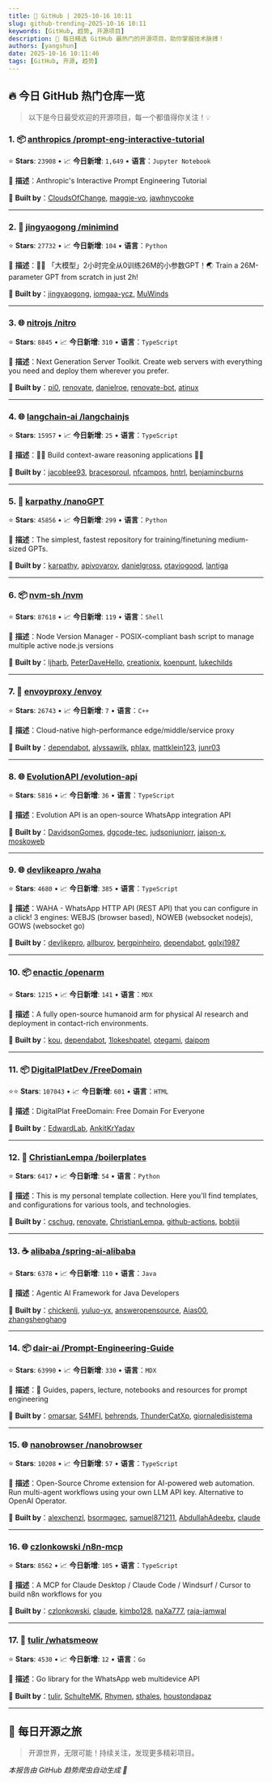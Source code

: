 ```yaml
---
title: 🚀 GitHub | 2025-10-16 10:11
slug: github-trending-2025-10-16 10:11
keywords: [GitHub, 趋势, 开源项目]
description: 🌟 每日精选 GitHub 最热门的开源项目，助你掌握技术脉搏！
authors: [yangshun]
date: 2025-10-16 10:11:46
tags: [GitHub, 开源, 趋势]
---
```


## 🔥 今日 GitHub 热门仓库一览

> 以下是今日最受欢迎的开源项目，每一个都值得你关注！💡

### 1. 📦 [anthropics /prompt-eng-interactive-tutorial](https://github.com/anthropics/prompt-eng-interactive-tutorial)

⭐ **Stars**: `23908`   •   📈 **今日新增**: `1,649`   •   **语言**：`Jupyter Notebook`

📝 **描述**：Anthropic's Interactive Prompt Engineering Tutorial

🤝 **Built by**：[CloudsOfChange](https://github.com/CloudsOfChange), [maggie-vo](https://github.com/maggie-vo), [jawhnycooke](https://github.com/jawhnycooke)

---

### 2. 🐍 [jingyaogong /minimind](https://github.com/jingyaogong/minimind)

⭐ **Stars**: `27732`   •   📈 **今日新增**: `104`   •   **语言**：`Python`

📝 **描述**：🚀🚀 「大模型」2小时完全从0训练26M的小参数GPT！🌏 Train a 26M-parameter GPT from scratch in just 2h!

🤝 **Built by**：[jingyaogong](https://github.com/jingyaogong), [iomgaa-ycz](https://github.com/iomgaa-ycz), [MuWinds](https://github.com/MuWinds)

---

### 3. 🌐 [nitrojs /nitro](https://github.com/nitrojs/nitro)

⭐ **Stars**: `8845`   •   📈 **今日新增**: `310`   •   **语言**：`TypeScript`

📝 **描述**：Next Generation Server Toolkit. Create web servers with everything you need and deploy them wherever you prefer.

🤝 **Built by**：[pi0](https://github.com/pi0), [renovate](https://github.com/renovate), [danielroe](https://github.com/danielroe), [renovate-bot](https://github.com/renovate-bot), [atinux](https://github.com/atinux)

---

### 4. 🌐 [langchain-ai /langchainjs](https://github.com/langchain-ai/langchainjs)

⭐ **Stars**: `15957`   •   📈 **今日新增**: `25`   •   **语言**：`TypeScript`

📝 **描述**：🦜🔗 Build context-aware reasoning applications 🦜🔗

🤝 **Built by**：[jacoblee93](https://github.com/jacoblee93), [bracesproul](https://github.com/bracesproul), [nfcampos](https://github.com/nfcampos), [hntrl](https://github.com/hntrl), [benjamincburns](https://github.com/benjamincburns)

---

### 5. 🐍 [karpathy /nanoGPT](https://github.com/karpathy/nanoGPT)

⭐ **Stars**: `45856`   •   📈 **今日新增**: `299`   •   **语言**：`Python`

📝 **描述**：The simplest, fastest repository for training/finetuning medium-sized GPTs.

🤝 **Built by**：[karpathy](https://github.com/karpathy), [apivovarov](https://github.com/apivovarov), [danielgross](https://github.com/danielgross), [otaviogood](https://github.com/otaviogood), [lantiga](https://github.com/lantiga)

---

### 6. 📦 [nvm-sh /nvm](https://github.com/nvm-sh/nvm)

⭐ **Stars**: `87618`   •   📈 **今日新增**: `119`   •   **语言**：`Shell`

📝 **描述**：Node Version Manager - POSIX-compliant bash script to manage multiple active node.js versions

🤝 **Built by**：[ljharb](https://github.com/ljharb), [PeterDaveHello](https://github.com/PeterDaveHello), [creationix](https://github.com/creationix), [koenpunt](https://github.com/koenpunt), [lukechilds](https://github.com/lukechilds)

---

### 7. 🔧 [envoyproxy /envoy](https://github.com/envoyproxy/envoy)

⭐ **Stars**: `26743`   •   📈 **今日新增**: `7`   •   **语言**：`C++`

📝 **描述**：Cloud-native high-performance edge/middle/service proxy

🤝 **Built by**：[dependabot](https://github.com/dependabot), [alyssawilk](https://github.com/alyssawilk), [phlax](https://github.com/phlax), [mattklein123](https://github.com/mattklein123), [junr03](https://github.com/junr03)

---

### 8. 🌐 [EvolutionAPI /evolution-api](https://github.com/EvolutionAPI/evolution-api)

⭐ **Stars**: `5816`   •   📈 **今日新增**: `36`   •   **语言**：`TypeScript`

📝 **描述**：Evolution API is an open-source WhatsApp integration API

🤝 **Built by**：[DavidsonGomes](https://github.com/DavidsonGomes), [dgcode-tec](https://github.com/dgcode-tec), [judsonjuniorr](https://github.com/judsonjuniorr), [jaison-x](https://github.com/jaison-x), [moskoweb](https://github.com/moskoweb)

---

### 9. 🌐 [devlikeapro /waha](https://github.com/devlikeapro/waha)

⭐ **Stars**: `4680`   •   📈 **今日新增**: `385`   •   **语言**：`TypeScript`

📝 **描述**：WAHA - WhatsApp HTTP API (REST API) that you can configure in a click! 3 engines: WEBJS (browser based), NOWEB (websocket nodejs), GOWS (websocket go)

🤝 **Built by**：[devlikepro](https://github.com/devlikepro), [allburov](https://github.com/allburov), [bergpinheiro](https://github.com/bergpinheiro), [dependabot](https://github.com/dependabot), [gqlxj1987](https://github.com/gqlxj1987)

---

### 10. 📦 [enactic /openarm](https://github.com/enactic/openarm)

⭐ **Stars**: `1215`   •   📈 **今日新增**: `141`   •   **语言**：`MDX`

📝 **描述**：A fully open-source humanoid arm for physical AI research and deployment in contact-rich environments.

🤝 **Built by**：[kou](https://github.com/kou), [dependabot](https://github.com/dependabot), [1lokeshpatel](https://github.com/1lokeshpatel), [otegami](https://github.com/otegami), [daipom](https://github.com/daipom)

---

### 11. 📦 [DigitalPlatDev /FreeDomain](https://github.com/DigitalPlatDev/FreeDomain)

⭐⭐ **Stars**: `107043`   •   📈 **今日新增**: `601`   •   **语言**：`HTML`

📝 **描述**：DigitalPlat FreeDomain: Free Domain For Everyone

🤝 **Built by**：[EdwardLab](https://github.com/EdwardLab), [AnkitKrYadav](https://github.com/AnkitKrYadav)

---

### 12. 🐍 [ChristianLempa /boilerplates](https://github.com/ChristianLempa/boilerplates)

⭐ **Stars**: `6417`   •   📈 **今日新增**: `54`   •   **语言**：`Python`

📝 **描述**：This is my personal template collection. Here you'll find templates, and configurations for various tools, and technologies.

🤝 **Built by**：[cschug](https://github.com/cschug), [renovate](https://github.com/renovate), [ChristianLempa](https://github.com/ChristianLempa), [github-actions](https://github.com/github-actions), [bobtiji](https://github.com/bobtiji)

---

### 13. ☕ [alibaba /spring-ai-alibaba](https://github.com/alibaba/spring-ai-alibaba)

⭐ **Stars**: `6378`   •   📈 **今日新增**: `110`   •   **语言**：`Java`

📝 **描述**：Agentic AI Framework for Java Developers

🤝 **Built by**：[chickenlj](https://github.com/chickenlj), [yuluo-yx](https://github.com/yuluo-yx), [answeropensource](https://github.com/answeropensource), [Aias00](https://github.com/Aias00), [zhangshenghang](https://github.com/zhangshenghang)

---

### 14. 📦 [dair-ai /Prompt-Engineering-Guide](https://github.com/dair-ai/Prompt-Engineering-Guide)

⭐ **Stars**: `63990`   •   📈 **今日新增**: `330`   •   **语言**：`MDX`

📝 **描述**：🐙 Guides, papers, lecture, notebooks and resources for prompt engineering

🤝 **Built by**：[omarsar](https://github.com/omarsar), [S4MFI](https://github.com/S4MFI), [behrends](https://github.com/behrends), [ThunderCatXp](https://github.com/ThunderCatXp), [giornaledisistema](https://github.com/giornaledisistema)

---

### 15. 🌐 [nanobrowser /nanobrowser](https://github.com/nanobrowser/nanobrowser)

⭐ **Stars**: `10208`   •   📈 **今日新增**: `57`   •   **语言**：`TypeScript`

📝 **描述**：Open-Source Chrome extension for AI-powered web automation. Run multi-agent workflows using your own LLM API key. Alternative to OpenAI Operator.

🤝 **Built by**：[alexchenzl](https://github.com/alexchenzl), [bsormagec](https://github.com/bsormagec), [samuel871211](https://github.com/samuel871211), [AbdullahAdeebx](https://github.com/AbdullahAdeebx), [claude](https://github.com/claude)

---

### 16. 🌐 [czlonkowski /n8n-mcp](https://github.com/czlonkowski/n8n-mcp)

⭐ **Stars**: `8562`   •   📈 **今日新增**: `105`   •   **语言**：`TypeScript`

📝 **描述**：A MCP for Claude Desktop / Claude Code / Windsurf / Cursor to build n8n workflows for you

🤝 **Built by**：[czlonkowski](https://github.com/czlonkowski), [claude](https://github.com/claude), [kimbo128](https://github.com/kimbo128), [naXa777](https://github.com/naXa777), [raja-jamwal](https://github.com/raja-jamwal)

---

### 17. 🚦 [tulir /whatsmeow](https://github.com/tulir/whatsmeow)

⭐ **Stars**: `4530`   •   📈 **今日新增**: `12`   •   **语言**：`Go`

📝 **描述**：Go library for the WhatsApp web multidevice API

🤝 **Built by**：[tulir](https://github.com/tulir), [SchulteMK](https://github.com/SchulteMK), [Rhymen](https://github.com/Rhymen), [sthales](https://github.com/sthales), [houstondapaz](https://github.com/houstondapaz)

---

## 🌈 每日开源之旅

> 开源世界，无限可能！持续关注，发现更多精彩项目。

*本报告由 GitHub 趋势爬虫自动生成 🤖*

